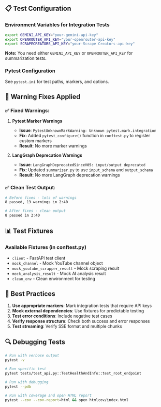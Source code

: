 ## 📋 Test Configuration

### Environment Variables for Integration Tests
```bash
export GEMINI_API_KEY="your-gemini-api-key"
export OPENROUTER_API_KEY="your-openrouter-api-key"
export SCRAPECREATORS_API_KEY="your-Scrape Creators-api-key"
```

**Note:** You need either `GEMINI_API_KEY` or `OPENROUTER_API_KEY` for summarization tests.

### Pytest Configuration
See `pytest.ini` for test paths, markers, and options.

## 🔧 Warning Fixes Applied

### ✅ **Fixed Warnings:**

1. **Pytest Marker Warnings**
   - **Issue**: `PytestUnknownMarkWarning: Unknown pytest.mark.integration`
   - **Fix**: Added `pytest_configure()` function in `conftest.py` to register custom markers
   - **Result**: No more marker warnings

2. **LangGraph Deprecation Warnings**
   - **Issue**: `LangGraphDeprecatedSinceV05: input/output deprecated`
   - **Fix**: Updated `summarizer.py` to use `input_schema` and `output_schema`
   - **Result**: No more LangGraph deprecation warnings

### ✅ **Clean Test Output:**

```bash
# Before fixes - lots of warnings
8 passed, 13 warnings in 2:40

# After fixes - clean output
8 passed in 2:40
```

## 📊 Test Fixtures

### Available Fixtures (in conftest.py)
- `client` - FastAPI test client
- `mock_channel` - Mock YouTube channel object
- `mock_youtube_scrapper_result` - Mock scraping result
- `mock_analysis_result` - Mock AI analysis result
- `clean_env` - Clean environment for testing

## 🎯 Best Practices

1. **Use appropriate markers**: Mark integration tests that require API keys
2. **Mock external dependencies**: Use fixtures for predictable testing
3. **Test error conditions**: Include negative test cases
4. **Verify response structure**: Check both success and error responses
5. **Test streaming**: Verify SSE format and multiple chunks

## 🔍 Debugging Tests

```bash
# Run with verbose output
pytest -v

# Run specific test
pytest tests/test_api.py::TestHealthAndInfo::test_root_endpoint

# Run with debugging
pytest --pdb

# Run with coverage and open HTML report
pytest --cov --cov-report=html && open htmlcov/index.html
```